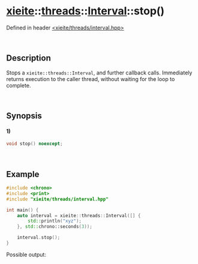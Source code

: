 # [xieite](../../../../../xieite.md)\:\:[threads](../../../../../threads.md)\:\:[Interval](../../../interval.md)\:\:stop\(\)
Defined in header [<xieite/threads/interval.hpp>](../../../../../../include/xieite/threads/interval.hpp)

&nbsp;

## Description
Stops a `xieite::threads::Interval`, and further callback calls. Immediately returns execution to the caller thread, without waiting for the loop to complete.

&nbsp;

## Synopsis
#### 1)
```cpp
void stop() noexcept;
```

&nbsp;

## Example
```cpp
#include <chrono>
#include <print>
#include "xieite/threads/interval.hpp"

int main() {
    auto interval = xieite::threads::Interval([] {
        std::println("xyz");
    }, std::chrono::seconds(3));

    interval.stop();
}
```
Possible output:
```
```
